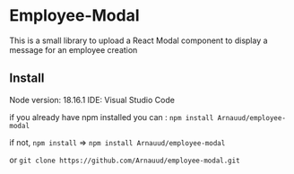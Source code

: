 # Employee-Modal
This is a small library to upload a React Modal component to display a message for an employee creation

## Install

Node version: 18.16.1
IDE: Visual Studio Code

if you already have npm installed you can : 
`npm install Arnauud/employee-modal`


if not, `npm install` => `npm install Arnauud/employee-modal`

or `git clone https://github.com/Arnauud/employee-modal.git`
